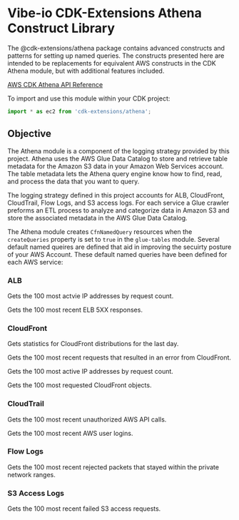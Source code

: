# Vibe-io CDK-Extensions Athena Construct Library

The @cdk-extensions/athena package contains advanced constructs and patterns for
setting up named queries. The constructs presented here are intended
to be replacements for equivalent AWS constructs in the CDK Athena module, but with
additional features included.

[AWS CDK Athena API Reference](https://docs.aws.amazon.com/cdk/api/v2/docs/aws-cdk-lib.aws_athena-readme.html)

To import and use this module within your CDK project:

```ts
import * as ec2 from 'cdk-extensions/athena';
```

## Objective

The Athena module is a component of the logging strategy provided by this project. Athena uses the AWS Glue Data Catalog to store and retrieve table metadata for the Amazon S3 data in your Amazon Web Services account. The table metadata lets the Athena query engine know how to find, read, and process the data that you want to query. 

The logging strategy defined in this project accounts for ALB, CloudFront, CloudTrail, Flow Logs, and S3 access logs. For each service a Glue crawler preforms an ETL process to analyze and categorize data in Amazon S3 and store the associated metadata in the AWS Glue Data Catalog.

The Athena module creates `CfnNamedQuery` resources when the `createQueries` property is set to `true` in the `glue-tables` module. Several default named queires are defined that aid in improving the secuirty posture of your AWS Account. These default named queries have been defined for each AWS service:

### ALB
Gets the 100 most actvie IP addresses by request count.

Gets the 100 most recent ELB 5XX responses.

### CloudFront
Gets statistics for CloudFront distributions for the last day.

Gets the 100 most recent requests that resulted in an error from CloudFront.

Gets the 100 most active IP addresses by request count.

Gets the 100 most requested CloudFront objects.

### CloudTrail
Gets the 100 most recent unauthorized AWS API calls.

Gets the 100 most recent AWS user logins.

### Flow Logs
Gets the 100 most recent rejected packets that stayed within the private network ranges.

### S3 Access Logs
Gets the 100 most recent failed S3 access requests.
